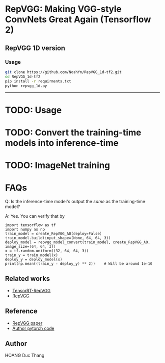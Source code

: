 # RepVGG: Making VGG-style ConvNets Great Again (Tensorflow 2)

## RepVGG 1D version

### Usage
```bash
git clone https://github.com/NoahYn/RepVGG_1d-tf2.git
cd RepVGG_1d-tf2
pip install -r requirments.txt
python repvgg_1d.py
```

---

# TODO: Usage


# TODO: Convert the training-time models into inference-time


# TODO: ImageNet training


# FAQs

Q: Is the inference-time model's output the _same_ as the training-time model?

A: Yes. You can verify that by
```
import tensorflow as tf
import numpy as np
train_model = create_RepVGG_A0(deploy=False)
train_model.build(input_shape=(None, 64, 64, 3))
deploy_model = repvgg_model_convert(train_model, create_RepVGG_A0, image_size=(64, 64, 3))
x = tf.random.uniform((32, 64, 64, 3))
train_y = train_model(x)
deploy_y = deploy_model(x)
print(np.mean((train_y - deploy_y) ** 2))    # Will be around 1e-10
```

## Related works
* [TensorRT-RepVGG](https://github.com/upczww/TensorRT-RepVGG)
* [RepVGG](https://github.com/megvii-model/RepVGG)

## Reference
* [RepVGG paper](https://arxiv.org/pdf/2101.03697.pdf)
* [Author pytorch code](https://github.com/DingXiaoH/RepVGG)

## Author
HOANG Duc Thang
